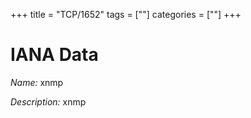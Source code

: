 +++
title = "TCP/1652"
tags = [""]
categories = [""]
+++

# IANA Data

_Name:_ xnmp

_Description:_ xnmp

